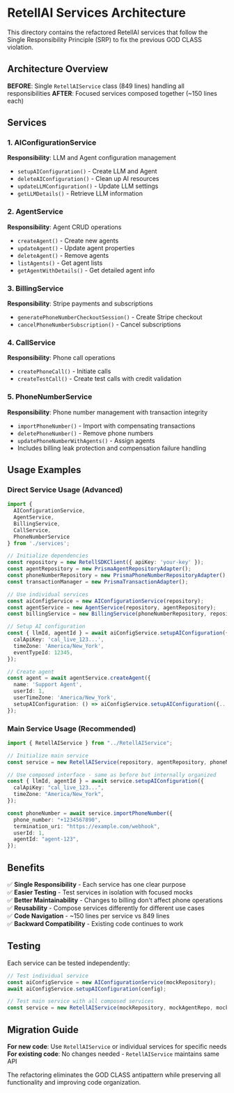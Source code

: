 # RetellAI Services Architecture

This directory contains the refactored RetellAI services that follow the Single Responsibility Principle (SRP) to fix the previous GOD CLASS violation.

## Architecture Overview

**BEFORE**: Single `RetellAIService` class (849 lines) handling all responsibilities
**AFTER**: Focused services composed together (~150 lines each)

## Services

### 1. AIConfigurationService

**Responsibility**: LLM and Agent configuration management

- `setupAIConfiguration()` - Create LLM and Agent
- `deleteAIConfiguration()` - Clean up AI resources
- `updateLLMConfiguration()` - Update LLM settings
- `getLLMDetails()` - Retrieve LLM information

### 2. AgentService

**Responsibility**: Agent CRUD operations

- `createAgent()` - Create new agents
- `updateAgent()` - Update agent properties
- `deleteAgent()` - Remove agents
- `listAgents()` - Get agent lists
- `getAgentWithDetails()` - Get detailed agent info

### 3. BillingService

**Responsibility**: Stripe payments and subscriptions

- `generatePhoneNumberCheckoutSession()` - Create Stripe checkout
- `cancelPhoneNumberSubscription()` - Cancel subscriptions

### 4. CallService

**Responsibility**: Phone call operations

- `createPhoneCall()` - Initiate calls
- `createTestCall()` - Create test calls with credit validation

### 5. PhoneNumberService

**Responsibility**: Phone number management with transaction integrity

- `importPhoneNumber()` - Import with compensating transactions
- `deletePhoneNumber()` - Remove phone numbers
- `updatePhoneNumberWithAgents()` - Assign agents
- Includes billing leak protection and compensation failure handling

## Usage Examples

### Direct Service Usage (Advanced)

```typescript
import {
  AIConfigurationService,
  AgentService,
  BillingService,
  CallService,
  PhoneNumberService
} from './services';

// Initialize dependencies
const repository = new RetellSDKClient({ apiKey: 'your-key' });
const agentRepository = new PrismaAgentRepositoryAdapter();
const phoneNumberRepository = new PrismaPhoneNumberRepositoryAdapter();
const transactionManager = new PrismaTransactionAdapter();

// Use individual services
const aiConfigService = new AIConfigurationService(repository);
const agentService = new AgentService(repository, agentRepository);
const billingService = new BillingService(phoneNumberRepository, repository);

// Setup AI configuration
const { llmId, agentId } = await aiConfigService.setupAIConfiguration({
  calApiKey: 'cal_live_123...',
  timeZone: 'America/New_York',
  eventTypeId: 12345,
});

// Create agent
const agent = await agentService.createAgent({
  name: 'Support Agent',
  userId: 1,
  userTimeZone: 'America/New_York',
  setupAIConfiguration: () => aiConfigService.setupAIConfiguration({...})
});
```

### Main Service Usage (Recommended)

```typescript
import { RetellAIService } from "../RetellAIService";

// Initialize main service
const service = new RetellAIService(repository, agentRepository, phoneNumberRepository, transactionManager);

// Use composed interface - same as before but internally organized
const { llmId, agentId } = await service.setupAIConfiguration({
  calApiKey: "cal_live_123...",
  timeZone: "America/New_York",
});

const phoneNumber = await service.importPhoneNumber({
  phone_number: "+1234567890",
  termination_uri: "https://example.com/webhook",
  userId: 1,
  agentId: "agent-123",
});
```

## Benefits

✅ **Single Responsibility** - Each service has one clear purpose  
✅ **Easier Testing** - Test services in isolation with focused mocks  
✅ **Better Maintainability** - Changes to billing don't affect phone operations  
✅ **Reusability** - Compose services differently for different use cases  
✅ **Code Navigation** - ~150 lines per service vs 849 lines  
✅ **Backward Compatibility** - Existing code continues to work

## Testing

Each service can be tested independently:

```typescript
// Test individual service
const aiConfigService = new AIConfigurationService(mockRepository);
await aiConfigService.setupAIConfiguration(config);

// Test main service with all composed services
const service = new RetellAIService(mockRepository, mockAgentRepo, mockPhoneRepo, mockTransaction);
```

## Migration Guide

**For new code**: Use `RetellAIService` or individual services for specific needs
**For existing code**: No changes needed - `RetellAIService` maintains same API

The refactoring eliminates the GOD CLASS antipattern while preserving all functionality and improving code organization.
